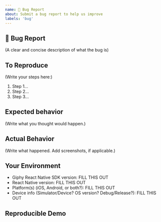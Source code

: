 ```yaml
---
name: 🐛 Bug Report
about: Submit a bug report to help us improve
labels: 'bug'
---
```


## 🐛 Bug Report

(A clear and concise description of what the bug is)

## To Reproduce

(Write your steps here:)

1. Step 1...
1. Step 2...
1. Step 3...

## Expected behavior

<!--
  How did you expect your project to behave?
  It’s fine if you’re not sure your understanding is correct.
  Write down what you thought would happen.
-->

(Write what you thought would happen.)

## Actual Behavior

<!--
  Did something go wrong?
  Is something broken, or not behaving as you expected?
  Describe this section in detail, and attach screenshots if possible.
-->

(Write what happened. Add screenshots, if applicable.)

## Your Environment

<!-- Include as many relevant details about the environment you experienced the bug in -->

- Giphy React Native SDK version: FILL THIS OUT
- React Native version: FILL THIS OUT
- Platform(s) (iOS, Android, or both?): FILL THIS OUT
- Device info (Simulator/Device? OS version? Debug/Release?): FILL THIS OUT

## Reproducible Demo

<!-- Let us know how to reproduce the issue. Include a code sample or share a project that reproduces the issue. -->
